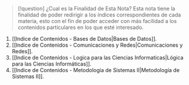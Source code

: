 >[!question] ¿Cual es la Finalidad de Esta Nota?
>Esta nota tiene la finalidad de poder redirigir a los índices correspondientes de cada materia, esto con el fin de poder acceder con más facilidad a los contenidos particulares en los que esté interesado.

1. [[Indice de Contenidos - Bases de Datos|Bases de Datos]].
2. [[Indice de Contenidos - Comunicaciones y Redes|Comunicaciones y Redes]].
3. [[Indice de Contenidos - Logica para las Ciencias Informaticas|Lógica para las Ciencias Informáticas]].
4. [[Indice de Contenidos - Metodologia de Sistemas II|Metodología de Sistemas II]].
